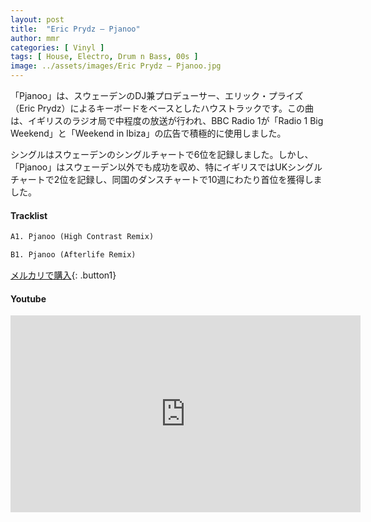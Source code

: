 ```yaml
---
layout: post
title:  "Eric Prydz – Pjanoo"
author: mmr
categories: [ Vinyl ]
tags: [ House, Electro, Drum n Bass, 00s ]
image: ../assets/images/Eric Prydz – Pjanoo.jpg
---
```


「Pjanoo」は、スウェーデンのDJ兼プロデューサー、エリック・プライズ（Eric Prydz）によるキーボードをベースとしたハウストラックです。この曲は、イギリスのラジオ局で中程度の放送が行われ、BBC Radio 1が「Radio 1 Big Weekend」と「Weekend in Ibiza」の広告で積極的に使用しました。

シングルはスウェーデンのシングルチャートで6位を記録しました。しかし、「Pjanoo」はスウェーデン以外でも成功を収め、特にイギリスではUKシングルチャートで2位を記録し、同国のダンスチャートで10週にわたり首位を獲得しました。

#### Tracklist
```md
A1. Pjanoo (High Contrast Remix)

B1. Pjanoo (Afterlife Remix)
```

[メルカリで購入](https://jp.mercari.com/item/m63849423983?afid=6142608987){: .button1}

#### Youtube
<iframe width="560" height="315" src="https://www.youtube.com/embed/OH627fyAxpA?si=fcH4wFTyKz4OOTw6" title="YouTube video player" frameborder="0" allow="accelerometer; autoplay; clipboard-write; encrypted-media; gyroscope; picture-in-picture; web-share" referrerpolicy="strict-origin-when-cross-origin" allowfullscreen></iframe>